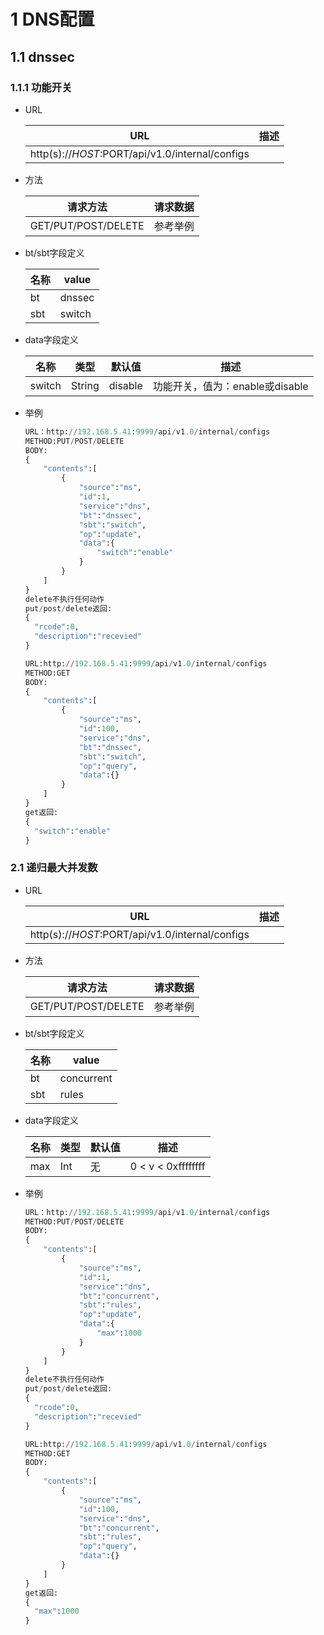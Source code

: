 # 1 DNS配置

## 1.1 dnssec

### 1.1.1 功能开关

+ URL

  | URL                                             | 描述 |
  | ----------------------------------------------- | ---- |
  | http(s)://$HOST:$PORT/api/v1.0/internal/configs |      |

+ 方法

  | 请求方法            | 请求数据 |
  | ------------------- | -------- |
  | GET/PUT/POST/DELETE | 参考举例 |

+ bt/sbt字段定义

  | 名称 | value  |
  | ---- | ------ |
  | bt   | dnssec |
  | sbt  | switch |

+ data字段定义

  | 名称   | 类型   | 默认值  | 描述                            |
  | ------ | ------ | ------- | ------------------------------- |
  | switch | String | disable | 功能开关，值为：enable或disable |

+ 举例

  ```python
  URL：http://192.168.5.41:9999/api/v1.0/internal/configs        
  METHOD:PUT/POST/DELETE
  BODY:
  {
      "contents":[
          {
              "source":"ms",
              "id":1,
              "service":"dns",
              "bt":"dnssec",
              "sbt":"switch",
              "op":"update",
              "data":{
                  "switch":"enable"
              }
          }
      ]
  }
  delete不执行任何动作
  put/post/delete返回:
  {
  	"rcode":0,
  	"description":"recevied"
  }
  
  URL:http://192.168.5.41:9999/api/v1.0/internal/configs        
  METHOD:GET
  BODY:
  {
      "contents":[
          {
              "source":"ms",
              "id":100,
              "service":"dns",
              "bt":"dnssec",
              "sbt":"switch",
              "op":"query",
              "data":{}
          }
      ]
  }
  get返回:
  {
  	"switch":"enable"
  }
  ```



### 2.1 递归最大并发数

+ URL

  | URL                                             | 描述 |
  | ----------------------------------------------- | ---- |
  | http(s)://$HOST:$PORT/api/v1.0/internal/configs |      |

+ 方法

  | 请求方法            | 请求数据 |
  | ------------------- | -------- |
  | GET/PUT/POST/DELETE | 参考举例 |

+ bt/sbt字段定义

  | 名称 | value        |
  | ---- | ------------ |
  | bt   | concurrent   |
  | sbt  | rules        |

+ data字段定义

  | 名称 | 类型 | 默认值 | 描述               |
  | ---- | ---- | ------ | ------------------ |
  | max  | Int  | 无     | 0 < v < 0xffffffff |

+ 举例

  ```python
  URL：http://192.168.5.41:9999/api/v1.0/internal/configs        
  METHOD:PUT/POST/DELETE
  BODY:
  {
      "contents":[
          {
              "source":"ms",
              "id":1,
              "service":"dns",
              "bt":"concurrent",
              "sbt":"rules",
              "op":"update",
              "data":{
                  "max":1000
              }
          }
      ]
  }
  delete不执行任何动作
  put/post/delete返回:
  {
  	"rcode":0,
  	"description":"recevied"
  }
  
  URL:http://192.168.5.41:9999/api/v1.0/internal/configs        
  METHOD:GET
  BODY:
  {
      "contents":[
          {
              "source":"ms",
              "id":100,
              "service":"dns",
              "bt":"concurrent",
              "sbt":"rules",
              "op":"query",
              "data":{}
          }
      ]
  }
  get返回:
  {
  	"max":1000
  }
  ```


